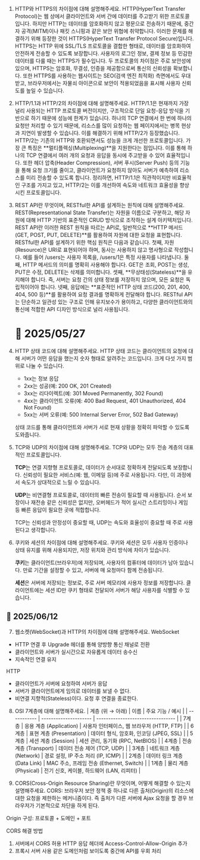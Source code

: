 1. HTTP와 HTTPS의 차이점에 대해 설명해주세요.
   HTTP(HyperText Transfer Protocol)는 웹 상에서 클라이언트와 서버 간에 데이터를 주고받기 위한 프로토콜입니다. 하지만 HTTP는 데이터를 암호화하지 않고 평문으로 전송하기 때문에, 중간자 공격(MITM)이나 패킷 스니핑과 같은 보안 위협에 취약합니다.
   이러한 문제를 해결하기 위해 등장한 것이 HTTPS(HyperText Transfer Protocol Secure)입니다. HTTPS는 HTTP 위에 SSL/TLS 프로토콜을 결합한 형태로, 데이터를 암호화하여 안전하게 전송할 수 있도록 보장합니다. 사용자의 로그인 정보, 결제 정보 등 민감한 데이터를 다룰 때는 HTTPS가 필수입니다.
   두 프로토콜의 차이점은 주로 보안성에 있으며, HTTPS는 암호화, 무결성, 인증을 제공함으로써 통신의 신뢰성을 확보합니다. 또한 HTTPS를 사용하는 웹사이트는 SEO(검색 엔진 최적화) 측면에서도 우대받고, 브라우저에서는 자물쇠 아이콘으로 보안이 적용되었음을 표시해 사용자 신뢰도를 높일 수 있습니다.

2. HTTP/1.1과 HTTP/2의 차이점에 대해 설명해주세요.
   HTTP/1.1은 현재까지 가장 널리 사용되는 HTTP 프로토콜 버전이지만, 구조적으로 단일 요청-응답 방식을 기반으로 하기 때문에 성능에 한계가 있습니다. 하나의 TCP 연결에서 한 번에 하나의 요청만 처리할 수 있기 때문에, 리소스를 많이 요청하는 웹 페이지에서는 병목 현상과 지연이 발생할 수 있습니다. 이를 해결하기 위해 HTTP/2가 등장했습니다.
   HTTP/2는 기존의 HTTP와 호환되면서도 성능을 크게 개선한 프로토콜입니다. 가장 큰 특징은 **멀티플렉싱(Multiplexing)**을 지원한다는 점입니다. 이를 통해 하나의 TCP 연결에서 여러 개의 요청과 응답을 동시에 주고받을 수 있어 효율적입니다. 또한 헤더 압축(Header Compression), 서버 푸시(Server Push) 등의 기능을 통해 요청 크기를 줄이고, 클라이언트가 요청하지 않아도 서버가 예측하여 리소스를 미리 전송할 수 있도록 합니다.
   정리하면, HTTP/1.1은 직관적이지만 비효율적인 구조를 가지고 있고, HTTP/2는 이를 개선하여 속도와 네트워크 효율성을 향상시킨 프로토콜입니다.

3. REST API란 무엇이며, RESTful한 API를 설계하는 원칙에 대해 설명해주세요.
   REST(Representational State Transfer)는 자원을 이름으로 구분하고, 해당 자원에 대해 HTTP 기반의 표준적인 CRUD 방식으로 조작하는 설계 아키텍처입니다. REST API란 이러한 REST 원칙을 따르는 API로, 일반적으로 **HTTP 메서드(GET, POST, PUT, DELETE)**를 활용하여 자원에 대한 요청을 표현합니다.
   RESTful한 API를 설계하기 위한 핵심 원칙은 다음과 같습니다.
   첫째, 자원(Resource)은 URI로 표현되어야 하며, 동사는 사용하지 않고 명사형으로 작성합니다. 예를 들어 /users는 사용자 목록을, /users/1은 특정 사용자를 나타냅니다.
   둘째, HTTP 메서드의 의미를 명확히 사용해야 합니다. GET은 조회, POST는 생성, PUT은 수정, DELETE는 삭제를 의미합니다.
   셋째, **무상태성(Stateless)**을 유지해야 합니다. 즉, 서버는 요청 간의 상태 정보를 저장하지 않으며, 모든 요청은 독립적이어야 합니다.
   넷째, 응답에는 **표준적인 HTTP 상태 코드(200, 201, 400, 404, 500 등)**를 활용하여 요청 결과를 명확하게 전달해야 합니다.
   RESTful API는 단순하고 일관성 있는 구조로 인해 유지보수가 용이하고, 다양한 클라이언트와의 통신에 적합한 API 디자인 방식으로 널리 사용됩니다.

   # 📅 2025/05/27

4. HTTP 상태 코드에 대해 설명해주세요.
   HTTP 상태 코드는 클라이언트의 요청에 대해 서버가 어떤 응답을 했는지 숫자 형태로 알려주는 코드입니다.
   크게 다섯 가지 범위로 나눌 수 있습니다.

   - 1xx는 정보 응답
   - 2xx는 성공(예: 200 OK, 201 Created)
   - 3xx는 리다이렉트(예: 301 Moved Permanently, 302 Found)
   - 4xx는 클라이언트 오류(예: 400 Bad Request, 401 Unauthorized, 404 Not Found)
   - 5xx는 서버 오류(예: 500 Internal Server Error, 502 Bad Gateway)

   상태 코드를 통해 클라이언트와 서버가 서로 현재 상황을 정확히 파악할 수 있도록 도와줍니다.

5. TCP와 UDP의 차이점에 대해 설명해주세요.
   TCP와 UDP는 모두 전송 계층의 대표적인 프로토콜입니다.

   **TCP**는 연결 지향형 프로토콜로, 데이터가 순서대로 정확하게 전달되도록 보장합니다. 신뢰성이 필요한 서비스(예: 웹, 이메일 등)에 주로 사용됩니다. 다만, 이 과정에서 속도가 상대적으로 느릴 수 있습니다.

   **UDP**는 비연결형 프로토콜로, 데이터의 빠른 전송이 필요할 때 사용됩니다. 순서 보장이나 재전송 같은 신뢰성은 없지만, 오버헤드가 적어 실시간 스트리밍이나 게임 등 빠른 응답이 필요한 곳에 적합합니다.

   TCP는 신뢰성과 안정성이 중요할 때,
   UDP는 속도와 효율성이 중요할 때 주로 사용된다고 생각합니다.

6. 쿠키와 세션의 차이점에 대해 설명해주세요.
   쿠키와 세션은 모두 사용자 인증이나 상태 유지를 위해 사용되지만, 저장 위치와 관리 방식에 차이가 있습니다.

   **쿠키**는 클라이언트(브라우저)에 저장되며, 사용자의 컴퓨터에 데이터가 남아 있습니다. 만료 기간을 설정할 수 있고, 서버에 매 요청마다 함께 전송됩니다.

   **세션**은 서버에 저장되는 정보로, 주로 서버 메모리에 사용자 정보를 저장합니다. 클라이언트에는 세션 ID만 쿠키 형태로 전달되어 서버가 해당 사용자를 식별할 수 있습니다.

## 📅 2025/06/12

7. 웹소켓(WebSocket)과 HTTP의 차이점에 대해 설명해주세요.
   WebSocket

- HTTP 연결 후 Upgrade 헤더를 통해 양방향 통신 채널로 전환
- 클라이언트와 서버가 실시간으로 자유롭게 데이터 송수신
- 지속적인 연결 유지

HTTP

- 클라이언트가 서버에 요청하여 서버가 응답
- 서버가 클라이언트에게 임의로 데이터를 보낼 수 없다.
- 비연결 지향적(Stateless)이다. 요청 후 연결을 종료한다.

8. OSI 7계층에 대해 설명해주세요.
   | 계층 (위 → 아래) | 이름 | 주요 기능 / 예시 |
   | ----------- | --------------------- | --------------------------------- |
   | 7계층 | 응용 계층 (Application) | 사용자 인터페이스, 웹 브라우저 (HTTP, FTP) |
   | 6계층 | 표현 계층 (Presentation) | 데이터 형식, 암호화, 인코딩 (JPEG, SSL) |
   | 5계층 | 세션 계층 (Session) | 세션 관리, 동기화 (RPC, NetBIOS) |
   | 4계층 | 전송 계층 (Transport) | 데이터 전송 제어 (TCP, UDP) |
   | 3계층 | 네트워크 계층 (Network) | 경로 설정, IP 주소 처리 (IP, ICMP) |
   | 2계층 | 데이터 링크 계층 (Data Link) | MAC 주소, 프레임 전송 (Ethernet, Switch) |
   | 1계층 | 물리 계층 (Physical) | 전기 신호, 케이블, 하드웨어 (LAN, 리피터) |

9. CORS(Cross-Origin Resource Sharing)란 무엇이며, 어떻게 해결할 수 있는지 설명해주세요.
   CORS: 브라우저 보안 정책 중 하나로 다른 출처(Origin)의 리소스에 대한 요청을 제한하는 메커니즘이다. 즉 출처가 다른 서버에 Ajax 요청을 할 경우 브라우저가 기본적으로 차단을 하게 된다.

Origin 구성: 프로토콜 + 도메인 + 포트

CORS 해결 방법

1. 서버에서 CORS 허용
   HTTP 응답 헤더에 Access-Control-Allow-Origin 추가
2. 프록시 서버 사용
   같은 도메인처럼 보이도록 중간에 API를 우회 처리
